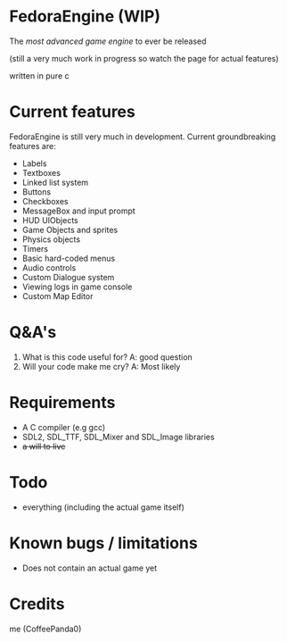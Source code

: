 # FedoraEngine (WIP)
The *most advanced game engine* to ever be released  

(still a very much work in progress so watch the page for actual features)

written in pure c

# Current features
FedoraEngine is still very much in development. Current groundbreaking features are:
- Labels  
- Textboxes  
- Linked list system  
- Buttons  
- Checkboxes  
- MessageBox and input prompt  
- HUD UIObjects  
- Game Objects and sprites  
- Physics objects  
- Timers  
- Basic hard-coded menus  
- Audio controls  
- Custom Dialogue system  
- Viewing logs in game console  
- Custom Map Editor
 
# Q&A's
1. What is this code useful for? A: good question
2. Will your code make me cry? A: Most likely

# Requirements
- A C compiler (e.g gcc)
- SDL2, SDL_TTF, SDL_Mixer and SDL_Image libraries
- ~~a will to live~~  

# Todo  
- everything (including the actual game itself)

# Known bugs / limitations  
- Does not contain an actual game yet  

# Credits
me (CoffeePanda0)
